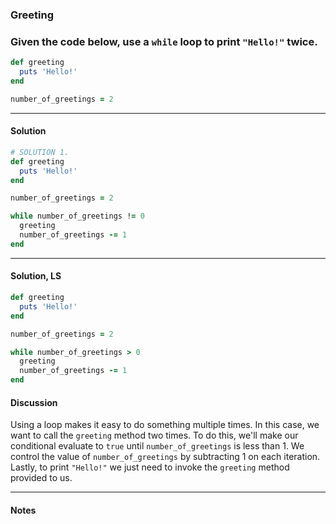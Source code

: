 ### Greeting
### Given the code below, use a `while` loop to print `"Hello!"` twice.

```ruby
def greeting
  puts 'Hello!'
end

number_of_greetings = 2
```
___
#### Solution
```ruby
# SOLUTION 1.
def greeting
  puts 'Hello!'
end

number_of_greetings = 2

while number_of_greetings != 0
  greeting
  number_of_greetings -= 1
end
```
___
#### Solution, LS
```ruby
def greeting
  puts 'Hello!'
end

number_of_greetings = 2

while number_of_greetings > 0
  greeting
  number_of_greetings -= 1
end
```
#### Discussion
Using a loop makes it easy to do something multiple times. In this case, we want to call the `greeting` method two times. To do this, we'll make our conditional evaluate to `true` until `number_of_greetings` is less than 1. We control the value of `number_of_greetings` by subtracting 1 on each iteration. Lastly, to print `"Hello!"` we just need to invoke the `greeting` method provided to us.
___
#### Notes
